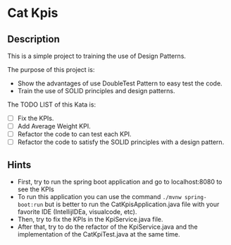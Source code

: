 # Cat Kpis

## Description

This is a simple project to training the use of Design Patterns.

The purpose of this project is:
- Show the advantages of use DoubleTest Pattern to easy test the code.
- Train the use of SOLID principles and design patterns.

The TODO LIST of this Kata is:

- [ ] Fix the KPIs.
- [ ] Add Average Weight KPI.
- [ ] Refactor the code to can test each KPI.
- [ ] Refactor the code to satisfy the SOLID principles with a design pattern.

## Hints

- First, try to run the spring boot application and go to localhost:8080 to see the KPIs
- To run this application you can use the command `./mvnw spring-boot:run` but is better to run the CatKpisApplication.java file with your favorite IDE (IntellijIDEa, visualcode, etc).
- Then, try to fix the KPIs in the KpiService.java file.
- After that, try to do the refactor of the KpiService.java and the implementation of the CatKpiTest.java at the same time.
